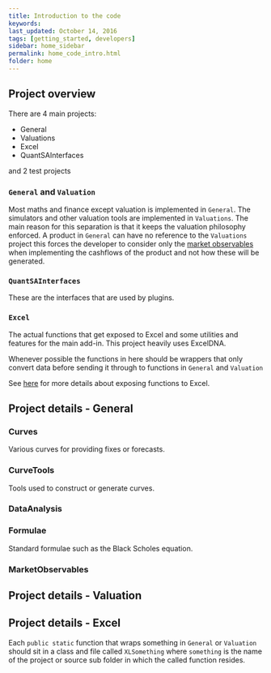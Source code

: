 ```yaml
---
title: Introduction to the code
keywords: 
last_updated: October 14, 2016
tags: [getting_started, developers]
sidebar: home_sidebar
permalink: home_code_intro.html
folder: home
---
```


## Project overview
There are 4 main projects:

* General
* Valuations
* Excel
* QuantSAInterfaces

and 2 test projects

###  `General` and `Valuation`
Most maths and finance except valuation is implemented in `General`.  The simulators and other valuation tools are implemented in `Valuations`.  The main reason for this separation is that it keeps the valuation philosophy enforced.  A product in `General` can have no reference to the `Valuations` project this forces the developer to consider only the [market observables](home_valuation_principles.html#market-observables) when implementing the cashflows of the product and not how these will be generated.

###  `QuantSAInterfaces`
These are the interfaces that are used by plugins.

### `Excel`
The actual functions that get exposed to Excel and some utilities and features for the main add-in.  This project heavily uses ExcelDNA.

Whenever possible the functions in here should be wrappers that only convert data before sending it through to functions in `General` and `Valuation`

See [here](home_expose_to_excel.html) for more details about exposing functions to Excel.

## Project details - General

### Curves
Various curves for providing fixes or forecasts.

### CurveTools
Tools used to construct or generate curves.

### DataAnalysis

### Formulae
Standard formulae such as the Black Scholes equation.

### MarketObservables

## Project details - Valuation

## Project details - Excel
Each `public static` function that wraps something in `General` or `Valuation` should sit in a class and file called `XLSomething` where `something` is the name of the project or source sub folder in which the called function resides. 

